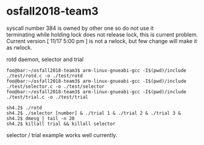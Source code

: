 # osfall2018-team3  
  
syscall number 384 is owned by other one so do not use it  
terminating while holding lock does not release lock, this is current problem.  
Current version [ 11/17 5:00 pm ] is not a rwlock, but few change will make it as rwlock.  

rotd daemon, selector and trial  
```console
foo@bar:~/osfall2018-team3$ arm-linux-gnueabi-gcc -I$(pwd)/include ./test/rotd.c -o ./test/rotd  
foo@bar:~/osfall2018-team3$ arm-linux-gnueabi-gcc -I$(pwd)/include ./test/selector.c -o ./test/selector
foo@bar:~/osfall2018-team3$ arm-linux-gnueabi-gcc -I$(pwd)/include ./test/trial.c -o ./test/trial

sh4.2$ ./rotd
sh4.2$ ./selector [number] & ./trial 1 & ./trial 2 & ./trial 3 & 
sh4.2$ dmesg | tail -n 20
sh4.2$ killall trial && killall selector
```  

selector / trial example works well currently.  

